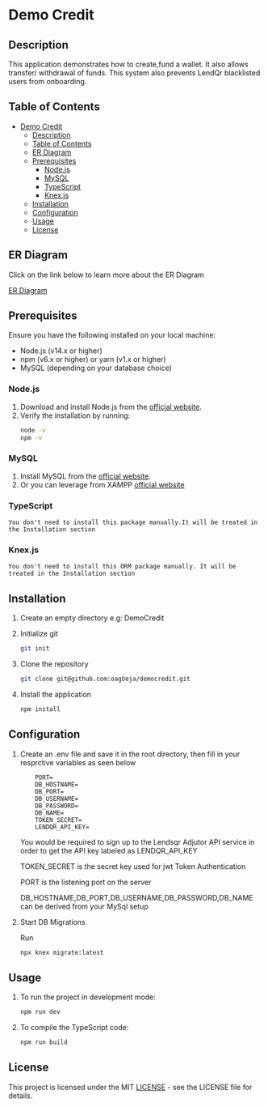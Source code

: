 # Demo Credit

## Description

This application demonstrates how to create,fund a wallet. It also allows transfer/ withdrawal of funds. This system also prevents LendQr blacklisted users from onboarding.

## Table of Contents

- [Demo Credit](#demo-credit)
  - [Description](#description)
  - [Table of Contents](#table-of-contents)
  - [ER Diagram](#er-diagram)
  - [Prerequisites](#prerequisites)
    - [Node.js](#nodejs)
    - [MySQL](#mysql)
    - [TypeScript](#typescript)
    - [Knex.js](#knexjs)
  - [Installation](#installation)
  - [Configuration](#configuration)
  - [Usage](#usage)
  - [License](#license)

## ER Diagram

Click on the link below to learn more about the ER Diagram

[ER Diagram](https://dbdesigner.page.link/DChBiuTkayk3PpdL7)

## Prerequisites

Ensure you have the following installed on your local machine:

- Node.js (v14.x or higher)
- npm (v6.x or higher) or yarn (v1.x or higher)
- MySQL (depending on your database choice)

### Node.js

1. Download and install Node.js from the [official website](https://nodejs.org/).
2. Verify the installation by running:
   ```sh
   node -v
   npm -v
   ```

### MySQL

1. Install MySQL from the [official website](https://dev.mysql.com/doc/mysql-installation-excerpt/5.7/en/).
2. Or you can leverage from XAMPP [official website](https://www.apachefriends.org/download.html)

### TypeScript

    You don't need to install this package manually.It will be treated in the Installation section

### Knex.js

    You don't need to install this ORM package manually. It will be treated in the Installation section

## Installation

1. Create an empty directory e.g: DemoCredit
2. Initialize git

   ```sh
   git init
   ```

3. Clone the repository
   ```sh
   git clone git@github.com:oagbeja/democredit.git
   ```
4. Install the application

   ```sh
   npm install
   ```

## Configuration

1.  Create an .env file and save it in the root directory, then fill in your resprctive variables as seen below

            PORT=
            DB_HOSTNAME=
            DB_PORT=
            DB_USERNAME=
            DB_PASSWORD=
            DB_NAME=
            TOKEN_SECRET=
            LENDQR_API_KEY=

    You would be required to sign up to the Lendsqr Adjutor API service in order to get the API key labeled as LENDQR_API_KEY

    TOKEN_SECRET is the secret key used for jwt Token Authentication

    PORT is the listening port on the server

    DB_HOSTNAME,DB_PORT,DB_USERNAME,DB_PASSWORD,DB_NAME can be derived from your MySql setup

2.  Start DB Migrations

    Run

    ```sh
    npx knex migrate:latest

    ```

## Usage

1.  To run the project in development mode:

    ```sh
    npm run dev

    ```

2.  To compile the TypeScript code:

    ```sh
    npm run build

    ```

## License

This project is licensed under the MIT [LICENSE](./LICENSE) - see the LICENSE file for details.

